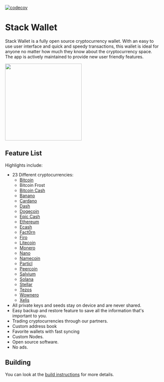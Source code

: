 [![codecov](https://codecov.io/gh/cypherstack/stack_wallet/branch/main/graph/badge.svg?token=PM1N56UTEW)](https://codecov.io/gh/cypherstack/stack_wallet)

# Stack Wallet
Stack Wallet is a fully open source cryptocurrency wallet. With an easy to use user interface and quick and speedy transactions, this wallet is ideal for anyone no matter how much they know about the cryptocurrency space. The app is actively maintained to provide new user friendly features.

<a href="https://play.google.com/store/apps/details?id=com.cypherstack.stackwallet">
<img width="250px" src="https://play.google.com/intl/en_us/badges/static/images/badges/en_badge_web_generic.png"></img>
</a>

## Feature List

Highlights include:
- 23 Different cryptocurrencies:
    - [Bitcoin](https://bitcoin.org/en/)
    - Bitcoin Frost
    - [Bitcoin Cash](https://bch.info/en/)
    - [Banano](https://banano.cc/)
    - [Cardano](https://cardano.org/)
    - [Dash](https://www.dash.org/)
    - [Dogecoin](https://dogecoin.com/)
    - [Epic Cash](https://linktr.ee/epiccash)
    - [Ethereum](https://ethereum.org/en/)
    - [Ecash](https://e.cash/)
    - [Fact0rn](https://www.fact0rn.io/)
    - [Firo](https://firo.org/)
    - [Litecoin](https://litecoin.org/)
    - [Monero](https://www.getmonero.org/)
    - [Nano](https://nano.org/)
    - [Namecoin](https://www.namecoin.org/)
    - [Particl](https://particl.io/)
    - [Peercoin](https://www.peercoin.net/)
    - [Salvium](https://salvium.io/)
    - [Solana](https://solana.com/)
    - [Stellar](https://stellar.org/)
    - [Tezos](https://tezos.com/)
    - [Wownero](https://wownero.org/)
    - [Xelis](https://xelis.org/)
- All private keys and seeds stay on device and are never shared.
- Easy backup and restore feature to save all the information that's important to you.
- Trading cryptocurrencies through our partners.
- Custom address book
- Favorite wallets with fast syncing
- Custom Nodes.
- Open source software.
- No ads.

## Building

You can look at the [build instructions](docs/building.md) for more details.
